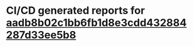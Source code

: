 # CI/CD generated reports for [aadb8b02c1bb6fb1d8e3cdd432884287d33ee5b8](https://github.com/hydephp/develop/commit/aadb8b02c1bb6fb1d8e3cdd432884287d33ee5b8)
